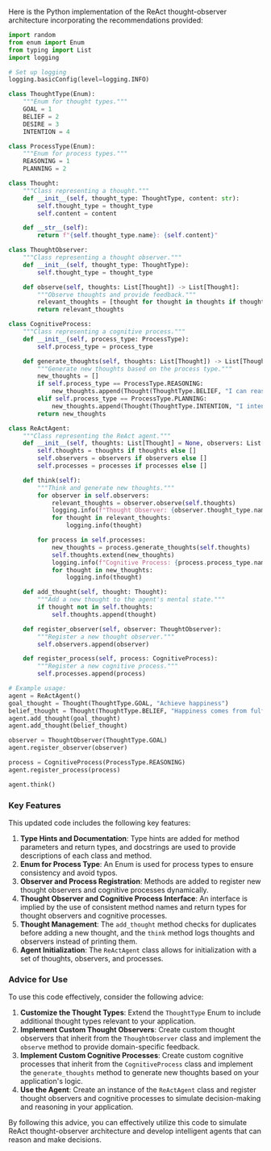 Here is the Python implementation of the ReAct thought-observer architecture incorporating the recommendations provided:

```python
import random
from enum import Enum
from typing import List
import logging

# Set up logging
logging.basicConfig(level=logging.INFO)

class ThoughtType(Enum):
    """Enum for thought types."""
    GOAL = 1
    BELIEF = 2
    DESIRE = 3
    INTENTION = 4

class ProcessType(Enum):
    """Enum for process types."""
    REASONING = 1
    PLANNING = 2

class Thought:
    """Class representing a thought."""
    def __init__(self, thought_type: ThoughtType, content: str):
        self.thought_type = thought_type
        self.content = content

    def __str__(self):
        return f"{self.thought_type.name}: {self.content}"

class ThoughtObserver:
    """Class representing a thought observer."""
    def __init__(self, thought_type: ThoughtType):
        self.thought_type = thought_type

    def observe(self, thoughts: List[Thought]) -> List[Thought]:
        """Observe thoughts and provide feedback."""
        relevant_thoughts = [thought for thought in thoughts if thought.thought_type == self.thought_type]
        return relevant_thoughts

class CognitiveProcess:
    """Class representing a cognitive process."""
    def __init__(self, process_type: ProcessType):
        self.process_type = process_type

    def generate_thoughts(self, thoughts: List[Thought]) -> List[Thought]:
        """Generate new thoughts based on the process type."""
        new_thoughts = []
        if self.process_type == ProcessType.REASONING:
            new_thoughts.append(Thought(ThoughtType.BELIEF, "I can reason about my goals."))
        elif self.process_type == ProcessType.PLANNING:
            new_thoughts.append(Thought(ThoughtType.INTENTION, "I intend to achieve my goals."))
        return new_thoughts

class ReActAgent:
    """Class representing the ReAct agent."""
    def __init__(self, thoughts: List[Thought] = None, observers: List[ThoughtObserver] = None, processes: List[CognitiveProcess] = None):
        self.thoughts = thoughts if thoughts else []
        self.observers = observers if observers else []
        self.processes = processes if processes else []

    def think(self):
        """Think and generate new thoughts."""
        for observer in self.observers:
            relevant_thoughts = observer.observe(self.thoughts)
            logging.info(f"Thought Observer: {observer.thought_type.name}")
            for thought in relevant_thoughts:
                logging.info(thought)

        for process in self.processes:
            new_thoughts = process.generate_thoughts(self.thoughts)
            self.thoughts.extend(new_thoughts)
            logging.info(f"Cognitive Process: {process.process_type.name}")
            for thought in new_thoughts:
                logging.info(thought)

    def add_thought(self, thought: Thought):
        """Add a new thought to the agent's mental state."""
        if thought not in self.thoughts:
            self.thoughts.append(thought)

    def register_observer(self, observer: ThoughtObserver):
        """Register a new thought observer."""
        self.observers.append(observer)

    def register_process(self, process: CognitiveProcess):
        """Register a new cognitive process."""
        self.processes.append(process)

# Example usage:
agent = ReActAgent()
goal_thought = Thought(ThoughtType.GOAL, "Achieve happiness")
belief_thought = Thought(ThoughtType.BELIEF, "Happiness comes from fulfilling desires")
agent.add_thought(goal_thought)
agent.add_thought(belief_thought)

observer = ThoughtObserver(ThoughtType.GOAL)
agent.register_observer(observer)

process = CognitiveProcess(ProcessType.REASONING)
agent.register_process(process)

agent.think()
```

### Key Features

This updated code includes the following key features:

1.  **Type Hints and Documentation**: Type hints are added for method parameters and return types, and docstrings are used to provide descriptions of each class and method.
2.  **Enum for Process Type**: An Enum is used for process types to ensure consistency and avoid typos.
3.  **Observer and Process Registration**: Methods are added to register new thought observers and cognitive processes dynamically.
4.  **Thought Observer and Cognitive Process Interface**: An interface is implied by the use of consistent method names and return types for thought observers and cognitive processes.
5.  **Thought Management**: The `add_thought` method checks for duplicates before adding a new thought, and the `think` method logs thoughts and observers instead of printing them.
6.  **Agent Initialization**: The `ReActAgent` class allows for initialization with a set of thoughts, observers, and processes.

### Advice for Use

To use this code effectively, consider the following advice:

1.  **Customize the Thought Types**: Extend the `ThoughtType` Enum to include additional thought types relevant to your application.
2.  **Implement Custom Thought Observers**: Create custom thought observers that inherit from the `ThoughtObserver` class and implement the `observe` method to provide domain-specific feedback.
3.  **Implement Custom Cognitive Processes**: Create custom cognitive processes that inherit from the `CognitiveProcess` class and implement the `generate_thoughts` method to generate new thoughts based on your application's logic.
4.  **Use the Agent**: Create an instance of the `ReActAgent` class and register thought observers and cognitive processes to simulate decision-making and reasoning in your application.

By following this advice, you can effectively utilize this code to simulate ReAct thought-observer architecture and develop intelligent agents that can reason and make decisions.